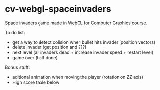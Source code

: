 # cv-webgl-spaceinvaders
Space invaders game made in WebGL for Computer Graphics course.

To do list:
- get a way to detect colision when bullet hits invader (position vectors)
- delete invader (get position and ???)
- next level (all invaders dead + increase invader speed + restart level)
- game over (half done)

Bonus stuff:
- aditional animation when moving the player (rotation on ZZ axis)
- High score table below
